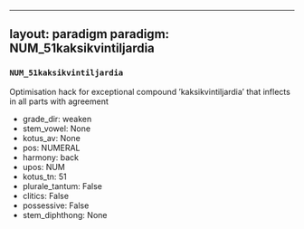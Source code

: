 
---
layout: paradigm
paradigm: NUM_51kaksikvintiljardia
---
### ` NUM_51kaksikvintiljardia `

Optimisation hack for exceptional compound ’kaksikvintiljardia’ that inflects in all parts with agreement
* grade_dir: weaken
* stem_vowel: None
* kotus_av: None
* pos: NUMERAL
* harmony: back
* upos: NUM
* kotus_tn: 51
* plurale_tantum: False
* clitics: False
* possessive: False
* stem_diphthong: None
